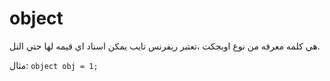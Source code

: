 # object
هي كلمه معرفه من نوع اوبجكت ،تعتبر ريفرنس تايب يمكن اسناد اي قيمه لها حتي النل.

مثال:
`
object obj = 1;
`